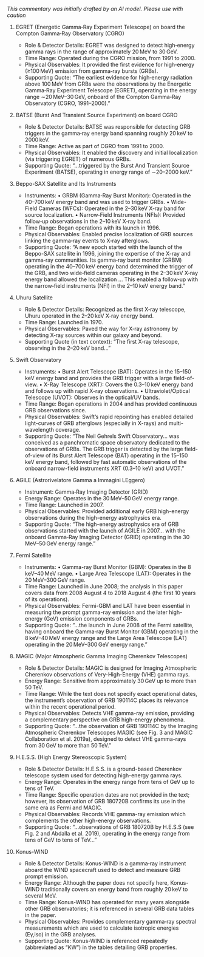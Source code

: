 _This commentary was initially drafted by an AI model. Please use with caution_

1. EGRET (Energetic Gamma‐Ray Experiment Telescope) on board the Compton Gamma‐Ray Observatory (CGRO)
   - Role & Detector Details: EGRET was designed to detect high‐energy gamma rays in the range of approximately 20 MeV to 30 GeV.
   - Time Range: Operated during the CGRO mission, from 1991 to 2000.
   - Physical Observables: It provided the first evidence for high‐energy (≥100 MeV) emission from gamma‐ray bursts (GRBs).
   - Supporting Quote: “The earliest evidence for high‐energy radiation above 100 MeV from GRBs were the observations by the Energetic Gamma‐Ray Experiment Telescope (EGRET), operating in the energy range ∼20 MeV–30 GeV, onboard of the Compton Gamma‐Ray Observatory (CGRO, 1991–2000).”

2. BATSE (Burst And Transient Source Experiment) on board CGRO
   - Role & Detector Details: BATSE was responsible for detecting GRB triggers in the gamma‐ray energy band spanning roughly 20 keV to 2000 keV.
   - Time Range: Active as part of CGRO from 1991 to 2000.
   - Physical Observables: It enabled the discovery and initial localization (via triggering EGRET) of numerous GRBs.
   - Supporting Quote: “…triggered by the Burst And Transient Source Experiment (BATSE), operating in energy range of ∼20–2000 keV.”

3. Beppo-SAX Satellite and Its Instruments
   - Instruments:
     • GRBM (Gamma‐Ray Burst Monitor): Operated in the 40–700 keV energy band and was used to trigger GRBs.
     • Wide-Field Cameras (WFCs): Operated in the 2–30 keV X‐ray band for source localization.
     • Narrow‐Field Instruments (NFIs): Provided follow‐up observations in the 2–10 keV X‐ray band.
   - Time Range: Began operations with its launch in 1996.
   - Physical Observables: Enabled precise localization of GRB sources linking the gamma‐ray events to X‐ray afterglows.
   - Supporting Quote: “A new epoch started with the launch of the Beppo-SAX satellite in 1996, joining the expertise of the X-ray and gamma‐ray communities. Its gamma‐ray burst monitor (GRBM) operating in the 40–700 keV energy band determined the trigger of the GRB, and two wide‐field cameras operating in the 2–30 keV X‐ray energy band allowed the localization ... This enabled a follow‐up with the narrow‐field instruments (NFI) in the 2–10 keV energy band.”

4. Uhuru Satellite
   - Role & Detector Details: Recognized as the first X‐ray telescope, Uhuru operated in the 2–20 keV X‐ray energy band.
   - Time Range: Launched in 1970.
   - Physical Observables: Paved the way for X‐ray astronomy by detecting X‐ray sources within our galaxy and beyond.
   - Supporting Quote (in text context): “The first X‐ray telescope, observing in the 2–20 keV band...”
   
5. Swift Observatory
   - Instruments:
     • Burst Alert Telescope (BAT): Operates in the 15–150 keV energy band and provides the GRB trigger with a large field-of-view.
     • X-Ray Telescope (XRT): Covers the 0.3–10 keV energy band and follows up with rapid X-ray observations.
     • Ultraviolet/Optical Telescope (UVOT): Observes in the optical/UV bands.
   - Time Range: Began operations in 2004 and has provided continuous GRB observations since.
   - Physical Observables: Swift’s rapid repointing has enabled detailed light-curves of GRB afterglows (especially in X-rays) and multi-wavelength coverage.
   - Supporting Quote: “The Neil Gehrels Swift Observatory... was conceived as a panchromatic space observatory dedicated to the observations of GRBs. The GRB trigger is detected by the large field-of-view of its Burst Alert Telescope (BAT) operating in the 15–150 keV energy band, followed by fast automatic observations of the onboard narrow-field instruments XRT (0.3–10 keV) and UVOT.”

6. AGILE (Astrorivelatore Gamma a Immagini LEggero)
   - Instrument: Gamma‐Ray Imaging Detector (GRID)
   - Energy Range: Operates in the 30 MeV–50 GeV energy range.
   - Time Range: Launched in 2007.
   - Physical Observables: Provided additional early GRB high-energy observations during the high-energy astrophysics era.
   - Supporting Quote: “The high-energy astrophysics era of GRB observations started with the launch of AGILE in 2007... with the onboard Gamma‐Ray Imaging Detector (GRID) operating in the 30 MeV–50 GeV energy range.”

7. Fermi Satellite
   - Instruments:
     • Gamma-ray Burst Monitor (GBM): Operates in the 8 keV–40 MeV range.
     • Large Area Telescope (LAT): Operates in the 20 MeV–300 GeV range.
   - Time Range: Launched in June 2008; the analysis in this paper covers data from 2008 August 4 to 2018 August 4 (the first 10 years of its operations).
   - Physical Observables: Fermi-GBM and LAT have been essential in measuring the prompt gamma-ray emission and the later high-energy (GeV) emission components of GRBs.
   - Supporting Quote: “...the launch in June 2008 of the Fermi satellite, having onboard the Gamma‐ray Burst Monitor (GBM) operating in the 8 keV–40 MeV energy range and the Large Area Telescope (LAT) operating in the 20 MeV–300 GeV energy range.”

8. MAGIC (Major Atmospheric Gamma Imaging Cherenkov Telescopes)
   - Role & Detector Details: MAGIC is designed for Imaging Atmospheric Cherenkov observations of Very-High-Energy (VHE) gamma rays.
   - Energy Range: Sensitive from approximately 30 GeV up to more than 50 TeV.
   - Time Range: While the text does not specify exact operational dates, the instrument’s observation of GRB 190114C places its relevance within the recent operational period.
   - Physical Observables: Detects VHE gamma-ray emission, providing a complementary perspective on GRB high-energy phenomena.
   - Supporting Quote: “...the observation of GRB 190114C by the Imaging Atmospheric Cherenkov Telescopes MAGIC (see Fig. 3 and MAGIC Collaboration et al. 2019a), designed to detect VHE gamma-rays from 30 GeV to more than 50 TeV.”

9. H.E.S.S. (High Energy Stereoscopic System)
   - Role & Detector Details: H.E.S.S. is a ground-based Cherenkov telescope system used for detecting high-energy gamma rays.
   - Energy Range: Operates in the energy range from tens of GeV up to tens of TeV.
   - Time Range: Specific operation dates are not provided in the text; however, its observation of GRB 180720B confirms its use in the same era as Fermi and MAGIC.
   - Physical Observables: Records VHE gamma-ray emission which complements the other high-energy observations.
   - Supporting Quote: “...observations of GRB 180720B by H.E.S.S (see Fig. 2 and Abdalla et al. 2019), operating in the energy range from tens of GeV to tens of TeV...”

10. Konus-WIND
    - Role & Detector Details: Konus-WIND is a gamma‐ray instrument aboard the WIND spacecraft used to detect and measure GRB prompt emission.
    - Energy Range: Although the paper does not specify here, Konus-WIND traditionally covers an energy band from roughly 20 keV to several MeV.
    - Time Range: Konus-WIND has operated for many years alongside other GRB observatories; it is referenced in several GRB data tables in the paper.
    - Physical Observables: Provides complementary gamma‐ray spectral measurements which are used to calculate isotropic energies (Eγ,iso) in the GRB analyses.
    - Supporting Quote: Konus-WIND is referenced repeatedly (abbreviated as “KW”) in the tables detailing GRB properties.
